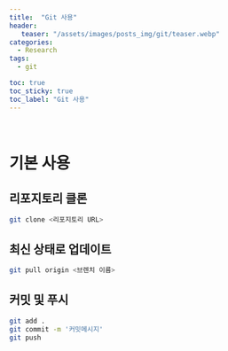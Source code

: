 ```yaml
---
title:  "Git 사용"
header:
   teaser: "/assets/images/posts_img/git/teaser.webp"
categories:
  - Research
tags:
  - git

toc: true
toc_sticky: true
toc_label: "Git 사용"
---
```

<br>
   
# 기본 사용
## 리포지토리 클론
```bash
git clone <리포지토리 URL>
```
   

## 최신 상태로 업데이트
```bash
git pull origin <브렌치 이름>
```
   

## 커밋 및 푸시
```bash
git add .
git commit -m '커밋메시지'
git push
```